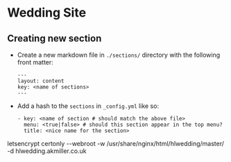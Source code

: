 # Wedding Site

## Creating new section

* Create a new markdown file in `./sections/` directory with the following front matter:

    ```
    ---
    layout: content
    key: <name of sections>
    ---
    ```

* Add a hash to the `sections` in `_config.yml` like so:

    ```
    - key: <name of section # should match the above file>
      menu: <true|false> # should this section appear in the top menu?
      title: <nice name for the section>
    ```


letsencrypt certonly --webroot -w /usr/share/nginx/html/hlwedding/master/ -d hlwedding.akmiller.co.uk
